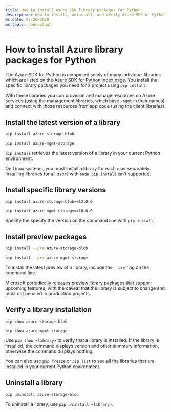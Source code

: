 ```yaml
---
title: How to install Azure SDK library packages for Python
description: How to install, uninstall, and verify Azure SDK or Python libraries using pip. Includes details on installing specific versions and preview packages.
ms.date: 05/26/2020
ms.topic: conceptual
---
```


# How to install Azure library packages for Python

The Azure SDK for Python is composed solely of many individual libraries which are listed on the [Azure SDK for Python index page](https://azure.github.io/azure-sdk/releases/latest/all/python.html). You install the specific library packages you need for a project using `pip install`.

With these libraries you can provision and manage resources on Azure services (using the management libraries, which have `-mgmt` in their names) and connect with those resources from app code (using the client libraries).

## Install the latest version of a library

```bash
pip install azure-storage-blob
```

```bash
pip install azure-mgmt-storage
```

`pip install` retrieves the latest version of a library in your current Python environment.

On Linux systems, you must install a library for each user separately. Installing libraries for all users with `sudo pip install` isn't supported.

## Install specific library versions

```bash
pip install azure-storage-blob==12.0.0
```

```bash
pip install azure-mgmt-storage==10.0.0
```

Specify the specify the version on the command line with `pip install`.

## Install preview packages

```bash
pip install --pre azure-storage-blob
```

```bash
pip install --pre azure-mgmt-storage
```

To install the latest preview of a library, include the `--pre` flag on the command line.

Microsoft periodically releases preview library packages that support upcoming features, with the caveat that the library is subject to change and must not be used in production projects.

## Verify a library installation

```bash
pip show azure-storage-blob
```

```bash
pip show azure-mgmt-storage
```

Use `pip show <library>` to verify that a library is installed. If the library is installed, the command displays version and other summary information, otherwise the command displays nothing.

You can also use `pip freeze` or `pip list` to see all the libraries that are installed in your current Python environment.

## Uninstall a library

```bash
pip uninstall azure-storage-blob
```

To uninstall a library, use `pip uninstall <library>`.
